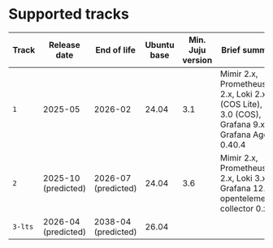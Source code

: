 # Supported tracks

| Track   | Release date        | End of life         | Ubuntu base | Min. Juju version | Brief summary                                                                                     |
|---------|---------------------|---------------------|-------------|-------------------|---------------------------------------------------------------------------------------------------|
| `1`     | 2025-05             | 2026-02             | 24.04       | 3.1               | Mimir 2.x, Prometheus 2.x, Loki 2.x (COS Lite), Loki 3.0 (COS), Grafana 9.x, Grafana Agent 0.40.4 |
| `2`     | 2025-10 (predicted) | 2026-07 (predicted) | 24.04       | 3.6               |  Mimir 2.x, Prometheus 2.x, Loki 3.x, Grafana 12.x, opentelemetry-collector 0.x |
| `3-lts` | 2026-04 (predicted) | 2038-04 (predicted) | 26.04       |                   |                                                                                                   |
